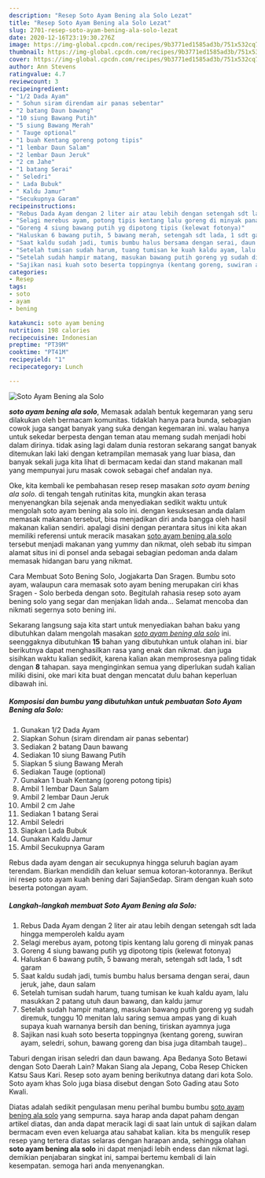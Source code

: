 ```yaml
---
description: "Resep Soto Ayam Bening ala Solo Lezat"
title: "Resep Soto Ayam Bening ala Solo Lezat"
slug: 2701-resep-soto-ayam-bening-ala-solo-lezat
date: 2020-12-16T23:19:30.276Z
image: https://img-global.cpcdn.com/recipes/9b3771ed1585ad3b/751x532cq70/soto-ayam-bening-ala-solo-foto-resep-utama.jpg
thumbnail: https://img-global.cpcdn.com/recipes/9b3771ed1585ad3b/751x532cq70/soto-ayam-bening-ala-solo-foto-resep-utama.jpg
cover: https://img-global.cpcdn.com/recipes/9b3771ed1585ad3b/751x532cq70/soto-ayam-bening-ala-solo-foto-resep-utama.jpg
author: Ann Stevens
ratingvalue: 4.7
reviewcount: 3
recipeingredient:
- "1/2 Dada Ayam"
- " Sohun siram direndam air panas sebentar"
- "2 batang Daun bawang"
- "10 siung Bawang Putih"
- "5 siung Bawang Merah"
- " Tauge optional"
- "1 buah Kentang goreng potong tipis"
- "1 lembar Daun Salam"
- "2 lembar Daun Jeruk"
- "2 cm Jahe"
- "1 batang Serai"
- " Seledri"
- " Lada Bubuk"
- " Kaldu Jamur"
- "Secukupnya Garam"
recipeinstructions:
- "Rebus Dada Ayam dengan 2 liter air atau lebih dengan setengah sdt lada hingga memperoleh kaldu ayam"
- "Selagi merebus ayam, potong tipis kentang lalu goreng di minyak panas"
- "Goreng 4 siung bawang putih yg dipotong tipis (kelewat fotonya)"
- "Haluskan 6 bawang putih, 5 bawang merah, setengah sdt lada, 1 sdt garam"
- "Saat kaldu sudah jadi, tumis bumbu halus bersama dengan serai, daun jeruk, jahe, daun salam"
- "Setelah tumisan sudah harum, tuang tumisan ke kuah kaldu ayam, lalu masukkan 2 patang utuh daun bawang, dan kaldu jamur"
- "Setelah sudah hampir matang, masukan bawang putih goreng yg sudah diremuk, tunggu 10 menitan lalu saring semua ampas yang di kuah supaya kuah warnanya bersih dan bening, tiriskan ayamnya juga"
- "Sajikan nasi kuah soto beserta toppingnya (kentang goreng, suwiran ayam, seledri, sohun, bawang goreng dan bisa juga ditambah tauge).."
categories:
- Resep
tags:
- soto
- ayam
- bening

katakunci: soto ayam bening 
nutrition: 198 calories
recipecuisine: Indonesian
preptime: "PT39M"
cooktime: "PT41M"
recipeyield: "1"
recipecategory: Lunch

---
```



![Soto Ayam Bening ala Solo](https://img-global.cpcdn.com/recipes/9b3771ed1585ad3b/751x532cq70/soto-ayam-bening-ala-solo-foto-resep-utama.jpg)

<b><i>soto ayam bening ala solo</i></b>, Memasak adalah bentuk kegemaran yang seru dilakukan oleh bermacam komunitas. tidaklah hanya para bunda, sebagian cowok juga sangat banyak yang suka dengan kegemaran ini. walau hanya untuk sekedar berpesta dengan teman atau memang sudah menjadi hobi dalam dirinya. tidak asing lagi dalam dunia restoran sekarang sangat banyak ditemukan laki laki dengan ketrampilan memasak yang luar biasa, dan banyak sekali juga kita lihat di bermacam kedai dan stand makanan mall yang mempunyai juru masak cowok sebagai chef andalan nya.

Oke, kita kembali ke pembahasan resep resep masakan <i>soto ayam bening ala solo</i>. di tengah tengah rutinitas kita, mungkin akan terasa menyenangkan bila sejenak anda menyediakan sedikit waktu untuk mengolah soto ayam bening ala solo ini. dengan kesuksesan anda dalam memasak makanan tersebut, bisa menjadikan diri anda bangga oleh hasil makanan kalian sendiri. apalagi disini dengan perantara situs ini kita akan memiliki referensi untuk meracik masakan <u>soto ayam bening ala solo</u> tersebut menjadi makanan yang yummy dan nikmat, oleh sebab itu simpan alamat situs ini di ponsel anda sebagai sebagian pedoman anda dalam memasak hidangan baru yang nikmat.

Cara Membuat Soto Bening Solo, Jogjakarta Dan Sragen. Bumbu soto ayam, walaupun cara memasak soto ayam bening merupakan ciri khas Sragen - Solo berbeda dengan soto. Begitulah rahasia resep soto ayam bening solo yang segar dan menjakan lidah anda… Selamat mencoba dan nikmati segernya soto bening ini.


Sekarang langsung saja kita start untuk menyediakan bahan baku yang dibutuhkan dalam mengolah masakan <u><i>soto ayam bening ala solo</i></u> ini. seenggaknya dibutuhkan <b>15</b> bahan yang dibutuhkan untuk olahan ini. biar berikutnya dapat menghasilkan rasa yang enak dan nikmat. dan juga sisihkan waktu kalian sedikit, karena kalian akan memprosesnya paling tidak dengan <b>8</b> tahapan. saya menginginkan semua yang diperlukan sudah kalian miliki disini, oke mari kita buat dengan mencatat dulu bahan keperluan dibawah ini.

<!--inarticleads1-->

##### Komposisi dan bumbu yang dibutuhkan untuk pembuatan Soto Ayam Bening ala Solo:

1. Gunakan 1/2 Dada Ayam
1. Siapkan  Sohun (siram direndam air panas sebentar)
1. Sediakan 2 batang Daun bawang
1. Sediakan 10 siung Bawang Putih
1. Siapkan 5 siung Bawang Merah
1. Sediakan  Tauge (optional)
1. Gunakan 1 buah Kentang (goreng potong tipis)
1. Ambil 1 lembar Daun Salam
1. Ambil 2 lembar Daun Jeruk
1. Ambil 2 cm Jahe
1. Sediakan 1 batang Serai
1. Ambil  Seledri
1. Siapkan  Lada Bubuk
1. Gunakan  Kaldu Jamur
1. Ambil Secukupnya Garam


Rebus dada ayam dengan air secukupnya hingga seluruh bagian ayam terendam. Biarkan mendidih dan keluar semua kotoran-kotorannya. Berikut ini resep soto ayam kuah bening dari SajianSedap. Siram dengan kuah soto beserta potongan ayam. 

<!--inarticleads2-->

##### Langkah-langkah membuat Soto Ayam Bening ala Solo:

1. Rebus Dada Ayam dengan 2 liter air atau lebih dengan setengah sdt lada hingga memperoleh kaldu ayam
1. Selagi merebus ayam, potong tipis kentang lalu goreng di minyak panas
1. Goreng 4 siung bawang putih yg dipotong tipis (kelewat fotonya)
1. Haluskan 6 bawang putih, 5 bawang merah, setengah sdt lada, 1 sdt garam
1. Saat kaldu sudah jadi, tumis bumbu halus bersama dengan serai, daun jeruk, jahe, daun salam
1. Setelah tumisan sudah harum, tuang tumisan ke kuah kaldu ayam, lalu masukkan 2 patang utuh daun bawang, dan kaldu jamur
1. Setelah sudah hampir matang, masukan bawang putih goreng yg sudah diremuk, tunggu 10 menitan lalu saring semua ampas yang di kuah supaya kuah warnanya bersih dan bening, tiriskan ayamnya juga
1. Sajikan nasi kuah soto beserta toppingnya (kentang goreng, suwiran ayam, seledri, sohun, bawang goreng dan bisa juga ditambah tauge)..


Taburi dengan irisan seledri dan daun bawang. Apa Bedanya Soto Betawi dengan Soto Daerah Lain? Makan Siang ala Jepang, Coba Resep Chicken Katsu Saus Kari. Resep soto ayam bening berikutnya datang dari kota Solo. Soto ayam khas Solo juga biasa disebut dengan Soto Gading atau Soto Kwali. 

Diatas adalah sedikit pengulasan menu perihal bumbu bumbu <u>soto ayam bening ala solo</u> yang sempurna. saya harap anda dapat paham dengan artikel diatas, dan anda dapat meracik lagi di saat lain untuk di sajikan dalam bermacam even even keluarga atau sahabat kalian. kita bs mengulik resep resep yang tertera diatas selaras dengan harapan anda, sehingga olahan <b>soto ayam bening ala solo</b> ini dapat menjadi lebih endess dan nikmat lagi. demikian penjabaran singkat ini, sampai bertemu kembali di lain kesempatan. semoga hari anda menyenangkan.
